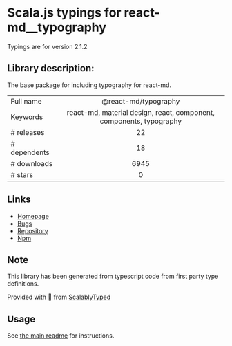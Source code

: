 
# Scala.js typings for react-md__typography

Typings are for version 2.1.2

## Library description:
The base package for including typography for react-md.

|                    |                 |
| ------------------ | :-------------: |
| Full name          | @react-md/typography |
| Keywords           | react-md, material design, react, component, components, typography |
| # releases         | 22 |
| # dependents       | 18 |
| # downloads        | 6945 |
| # stars            | 0 |

## Links
- [Homepage](https://react-md.dev/packages/typography/demos)
- [Bugs](https://github.com/mlaursen/react-md/issues)
- [Repository](https://github.com/mlaursen/react-md)
- [Npm](https://www.npmjs.com/package/%40react-md%2Ftypography)
    


## Note
This library has been generated from typescript code from first party type definitions.

Provided with :purple_heart: from [ScalablyTyped](https://github.com/oyvindberg/ScalablyTyped)

## Usage
See [the main readme](../../readme.md) for instructions.


